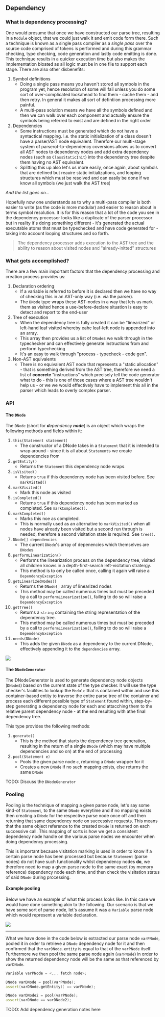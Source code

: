 ## Dependency

### What is dependency processing?

One would presume that once we have constructed our parse tree,
resulting in a `Module` object, that we could just walk it and emit code
form there. Such a technique is known as a single pass compiler as a
*single pass* over the source code comprised of tokens is performed and
during this grammar checking, type checking, code generation and lastly
code emitting is done. This technique results in a quicker execution
time but also makes the implementation bloated as all logic must be in
one file to support each stage. There are also other disbenefits:

1.  Symbol definitions
    -   Doing a single pass means you haven't stored all symbols in the
        program yet, hence resolution of some will fail unless you do
        some sort of over-complicated lookahead to find them - cache
        them - and then retry. In general it makes all sort of
        defintiion processing more painful.
    -   A multi-pass solution means we have all the symbols defined and
        then we can walk over each component and actually ensure the
        symbols being referred to exist and are defined in the right
        order
2.  Dependencies
    -   Some instructions must be generated which do not have a
        syntactical mapping. I.e. the static initialization of a class
        doesn't have a parser/AST node equivalent. Therefore our
        multi-stage system of parserot-to-dependency coversions allows
        us to convert all AST nodes to dependency nodes and add extra
        dependency nodes (such as `ClassStaticInit`) into the dependency
        tree despite them having no AST equivalent.
    -   Splitting this up also let's us more easily, once again, about
        symbols that are defined but reauire static initializations, and
        looping structures which must be resolved and can easily be done
        if we know all symbols (we just walk the AST tree)

*And the list goes on...*

Hopefully now one understands as to why a multi-pass compiler is both
easier to write (as the code is more modular) and easier to reason about
in terms symbol resolution. It is for this reason that a lot of the code
you see in the dependency processor looks like a duplicate of the parser
processor but in reality it's doing something different - it's generated
the actual executable atoms that must be typechecked and have code
generated for - taking into account looping structures and so forth.

> The dependency processor adds execution to the AST tree and the
> ability to reason about visited nodes and "already-initted" structures

### What gets accomplished?

There are a few main important factors that the dependency processing
and creation process provides us:

1.  Declaration ordering
    -   If a variable is referred to before it is declared then we have
        no way of checking this in an AST-only way (i.e. via the
        parser).
    -   The `DNode` type wraps these AST-nodes in a way that lets us
        mark them as visited hence a use-before-declare situation is
        easy to detect and report to the end-user
2.  Tree of execution
    -   When the dependency tree is fully created it can be "linearized"
        or left-hand leaf visited whereby eahc leaf-left node is
        appended into an array.
    -   This array then provides us a list of `DNode`s we walk through
        in the typechecker and can effectively generate instructions
        from and perform typechecking
    -   It's an easy to walk through "process - typecheck - code gen".
3.  Non-AST equivalents
    -   There is no equivalent AST node that represents a "static
        allocation" - that is something derived from the AST tree,
        therefore we need a list of **concrete** "instructions" which
        precisely tell the code generator what to do - this is one of
        those cases where a AST tree wouldn't help us - or we we would
        effectively have to implement this all in the parser which leads
        to overly complex parser.

### API

#### The `DNode`

The `DNode` (short for ***d**ependency **node***) is an object which
wraps the following methods and fields within it:

1.  `this(Statement statement)`
    -   The constructor of a DNode takes in a `Statement` that it is
        intended to wrap around - since it is all about `Statement`s we
        create dependencies from
2.  `getEntity()`
    -   Returns the `Statement` this dependency node wraps
3.  `isVisited()`
    -   Returns `true` if this dependency node has been visited before.
        See `markVisted()`
4.  `markVisited()`
    -   Mark this node as visited
5.  `isCompleted()`
    -   Returns `true` if this dependency node has been marked as
        completed. See `markCompleted()`.
6.  `markCompleted()`
    -   Marks this noe as completed.
    -   This is normally used as an alternative to `markVisited()` when
        all nodes have already been visited but a second run through is
        needed, therefore a second visitation state is required. See
        `tree()`.
7.  `DNode[] dependencies`
    -   The current `DNode`'s array of depenencies which themselves are
        `DNode`s
8.  `performLinearization()`
    -   Performs the linearization process on the dependency tree,
        visited all children knows in a depth-first-search
        left-visitation stratergy.
    -   This method is to only be called once, calling it again will
        raise a `DependencyException`
9.  `getLinearizedNodes()`
    -   Returns the `DNode[]` array of linearized nodes
    -   This method may be called numerous times but must be preceded by
        a call to `performLinearization()`, failing to do so will raise
        a `DependencyException`
10. `getTree()`
    -   Returns a `string` containing the string representation of the
        dependency tree.
    -   This method may be called numerous times but must be preceded by
        a call to `performLinearization()`, failing to do so will raise
        a `DependencyException`
11. `needs(DNode)`
    -   This adds the given `DNode` as a dependency to the current
        DNode, effectively appending it to the `dependencies` array.

![](/projects/tlang/graphs/pandocplot390552161348119324.svg)

#### The `DNodeGenerator`

The DNodeGenerator is used to generate dependency node objects
(`DNode`s) based on the current state of the type checker. It will use
the type checker's facilities to lookup the `Module` that is contained
within and use this container-based entity to traverse the entire parse
tree of the container and process each different possible type of
`Statement` found within, step-by-step generating a dependency node for
each and attacching them to the relative parent dependency node - at the
end resulting with athe final dependency tree.

This type provides the following methods:

1.  `generate()`
    -   This is the method that starts the dependency tree generation,
        resulting in the return of a single `DNode` (which may have
        multiple dependencies and so on) at the end of processing
2.  `pool(Statement e)`
    -   Pools the given parse node `e`, returning a `DNode` wrapper for
        it
    -   Creates a new `DNode` if no such mapping exists, else returns
        the same `DNode`

TODO: Discuss the `DNodeGenerator`

### Pooling

Pooling is the technique of mapping a given parse node, let's say some
kind-of `Statement`, to the same `DNode` everytime and if no mapping
exists then creating a `DNode` for the respective parse node once off
and then returning that same dependency node on successive requests.
This means that the same object reference to the created `DNode` is
returned on each successive call. This mapping of sorts is how we get a
consistent dependency node handle on the various parse nodes we
encounter when doing dependency processing.

This is important because visitation marking is used in order to know if
a certain parse node has been processed but because `Statement` (parse
nodes) do not have such functionality whilst dependency nodes **do**, we
therefore need to map a given parse node to the same exact (by memory
reference) dependency node each time, and then check the visitation
status of said `DNode` during processing.

#### Example pooling

Below we have an example of what this process looks like. In this case
we would have done something akin to the following. Our scenario is that
we have some sort of parse node, let's assume it was a `Variable` parse
node which would represent a variable declaration.

![](/projects/tlang/graphs/pandocplot11037938885968638614.svg)

------------------------------------------------------------------------

What we have done in the code below is extracted our parse node
`varPNode`, pooled it in order to retrieve a `DNode` dependency node for
it and then confirmed that the `varDNode.entity` is equal to that of the
`varPNode` itself. Furthermore we then pool the same parse node again
(`varPNode`) in order to show the returned dependency node will be the
same as that referenced by `varDNode`.

``` {.d .numberLines}
Variable varPNode = <... fetch node>;

DNode varDNode = pool(varPNode);
assert(varDNode.getEntity() == varPNode);

DNode varDNode2 = pool(varPNode);
assert(varDNode == varDNode2);
```

TODO: Add dependency generation notes here
